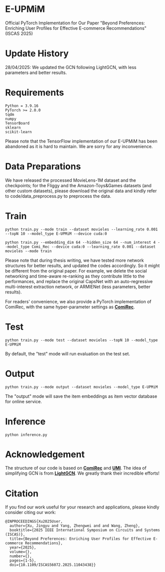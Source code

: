# E-UPMiM
Official PyTorch Implementation for Our Paper "Beyond Preferences: Enriching User Profiles for Effective E-commerce Recommendations" (ISCAS 2025)

# Update History
28/04/2025: We updated the GCN following LightGCN, with less parameters and better results.

# Requirements
```
Python = 3.9.16
PyTorch >= 2.0.0
tqdm
numpy
TensorBoard
sklearn
scikit-learn
```
Please note that the TensorFlow implementation of our E-UPMiM has been abandoned as it is hard to maintain. We are sorry for any inconvenience.

# Data Preparations
We have released the processed MovieLens-1M dataset and the checkpoints; for the Fliggy and the Amazon-Toys&Games datasets (and other custom datasets), please download the original data and kindly refer to code/data_preprocess.py to preprocess the data.

# Train
```
python train.py --mode train --dataset movieles --learning_rate 0.001 --topN 10 --model_type E-UPMiM --device cuda:0

python train.py --embedding_dim 64 --hidden_size 64 --num_interest 4 --model_type Comi_Rec --device cuda:0 --learning_rate 0.001 --dataset movieles --mode train
```
Please note that during thesis writing, we have tested more network structures for better results, and updated the codes accordingly. So it might be different from the original paper. For example, we delete the social networking and time-aware re-ranking as they contribute little to the performances, and replace the original CapsNet with an auto-regressive multi-interest extraction network, or ARMIENet (less parameters, better results).

For readers' convenience, we also provide a PyTorch implementation of ComiRec, with the same hyper-parameter settings as **[ComiRec](https://github.com/THUDM/ComiRec)**.

# Test
```
python train.py --mode test --dataset movieles --topN 10 --model_type E-UPMiM
```
By default, the "test" mode will run evaluation on the test set.

# Output
```
python train.py --mode output --dataset movieles --model_type E-UPMiM
```
The "output" mode will save the item embeddings as item vector database for online service.

# Inference
```
python inference.py
```

# Acknowledgement
The structure of our code is based on **[ComiRec](https://github.com/THUDM/ComiRec)** and **[UMI](https://github.com/WHUIR/UMI)**. The idea of simplifying GCN is from **[LightGCN](https://github.com/kuandeng/LightGCN)**. We greatly thank their incredible efforts! 

# Citation
If you find our work useful for your research and applications, please kindly consider citing our work:
```
@INPROCEEDINGS{Xu2025User,
  author={Xu, Jingyu and Yang, Zhengwei and and Wang, Zheng},
  booktitle={2025 IEEE International Symposium on Circuits and Systems (ISCAS)}, 
  title={Beyond Preferences: Enriching User Profiles for Effective E-commerce Recommendations}, 
  year={2025},
  volume={},
  number={},
  pages={1-5},
  doi={10.1109/ISCAS56072.2025.11043438}}
```
